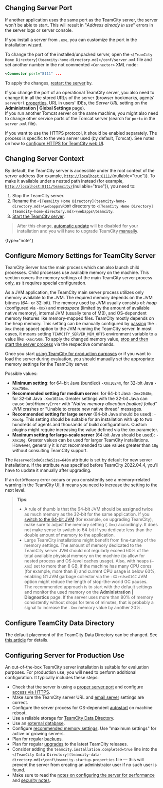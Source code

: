[//]: # (title: Configure Server Installation)
[//]: # (auxiliary-id: Configure Server Installation)

## Changing Server Port

If another application uses the same port as the TeamCity server, the server won't be able to start. This will result in "_Address already in use_" errors in the server logs or server console.

If you install a server from `.exe`, you can customize the port in the installation wizard.

To change the port of the installed/unpacked server, open the `<[TeamCity Home Directory](teamcity-home-directory.md)>/conf/server.xml` file and set another number in the not commented `<Connector>` XML node:

```XML
<Connector port="8111" ...

```

To apply the changes, [restart the server](start-teamcity-server.md) by.

If you change the port of an operational TeamCity server, you also need to change it in all the stored URLs of the server (browser bookmarks, agents' `serverUrl` [properties](configure-agent-installation.md), URL in users' IDEs, the _Server URL_ setting on the __Administration | Global Settings__ page).  
If you run another Tomcat server on the same machine, you might also need to change other service ports of the Tomcat server (search for `port=` in the `server.xml` file).

If you want to use the HTTPS protocol, it should be enabled separately. The process is specific to the web server used (by default, Tomcat). See notes on how to [configure HTTPS for TeamCity web UI](how-to.md#Configure+HTTPS+for+TeamCity+Web+UI).

## Changing Server Context

By default, the TeamCity server is accessible under the root context of the server address (for example, [`http://localhost:8111/`](http://localhost:8111/){nullable="true"}). To make it available under a nested path instead (for example, [`http://localhost:8111/teamcity/`](http://localhost:8111/teamcity/){nullable="true"}), you need to:
1. Stop the TeamCity server.
2. Rename the `<[TeamCity Home Directory](teamcity-home-directory.md)>\webapps\ROOT` directory to `<[TeamCity Home Directory](teamcity-home-directory.md)>\webapps\teamcity`.
3. [Start the TeamCity server](start-teamcity-server.md).

>After this change, [automatic update](upgrading-teamcity-server-and-agents.md#Automatic+Update) will be disabled for your installation and you will have to upgrade TeamCity [manually](upgrading-teamcity-server-and-agents.md#Manual+Update).
> 
{type="note"}

<anchor name="InstallingandConfiguringtheTeamCityServer-SettingUpMemorysettingsforTeamCityServer"/>

## Configure Memory Settings for TeamCity Server

TeamCity Server has the main process which can also launch child processes. Child processes use available memory on the machine. This section covers the memory settings of the main TeamCity server process only, as it requires special configuration.

As a JVM application, the TeamCity main server process utilizes only memory available to the JVM. The required memory depends on the JVM bitness (64- or 32-bit). The memory used by JVM usually consists of: _heap_ (configured via `-Xmx`) and _metaspace_ (limited by the amount of available native memory), internal JVM (usually tens of MB), and OS-dependent memory features like memory-mapped files. TeamCity mostly depends on the heap memory. This setting can be manually configured by [passing](server-startup-properties.md#JVM+Options) the `-Xmx` (heap space) option to the JVM running the TeamCity server. In most cases, it means setting `TEAMCITY_SERVER_MEM_OPTS` environment variable to a value like `-Xmx750m`. To apply the changed memory value, [stop and then start the server process](start-teamcity-server.md) via the respective commands.

Once you start [using TeamCity for production purposes](#Configuring+Server+for+Production+Use) or if you want to load the server during evaluation, you should manually set the appropriate memory settings for the TeamCity server.

Possible values:
* __Minimum setting__: for 64-bit Java (bundled) `-Xmx1024m`, for 32-bit Java `-Xmx750m`.
* __Recommended setting for medium server__: for 64-bit Java `-Xmx2048m`, for 32-bit Java `-Xmx1024m`. Greater settings with the 32-bit Java can cause `OutOfMemoryError` with "_Native memory allocation (malloc) failed_" JVM crashes or "Unable to create new native thread" messages.
* __Recommended setting for large server__ (64-bit Java should be used): `-Xmx4g`. This setting should be suitable for an installation with up to two hundreds of agents and thousands of build configurations. Custom plugins might require increasing the value defined via the `Xmx` parameter.
* __Maximum setting for large-scale server__ (64-bit Java should be used): `-Xmx10g`. Greater values can be used for larger TeamCity installations. However, generally it is not recommended to use values greater than `10g` without consulting TeamCity support.

The `ReservedCodeCacheSize=640m` attribute is set by default for new server installations. 
If the attribute was specified before TeamCity 2022.04.4, you'll have to update it manually after upgrading.

If an `OutOfMemory` error occurs or you consistently see a memory-related warning in the TeamCity UI, it means you need to increase the setting to the next level.

>__Tips__:
>* A rule of thumb is that the 64-bit JVM should be assigned twice as much memory as the 32-bit for the same application. If you [switch to the 64-bit JVM](how-to.md#Update+from+32-bit+to+64-bit+Java) (for example, on upgrading TeamCity), make sure to adjust the memory setting (`-Xmx`) accordingly. It does not make sense to switch to 64-bit if you dedicate less than the double amount of memory to the application.
>* Large TeamCity installations might benefit from fine-tuning of the memory settings. The amount of memory dedicated to the TeamCity server JVM should not regularly exceed 60% of the total available physical memory on the machine (to allow for nested process and OS-level caches usage). Also, with heaps (`–Xmx`) set to more than 8 GB, if the machine has many CPU cores (for example, more than 8) and current CPU usage is below 60%, enabling G1 JVM garbage collector via the `-XX:+UseG1GC` JVM option might reduce the length of stop-the-world GC pauses.  
   > The recommended approach is to start with the default settings and monitor the used memory on the __Administration | Diagnostics__ page. If the server uses more than 80% of memory consistently without drops for tens of minutes, that is probably a signal to increase the `-Xmx` memory value by another 20%.

[//]: # (Internal note. Do not delete. "Installing and Configuring the TeamCity Serverd172e1122.txt")

## Configure TeamCity Data Directory

The default placement of the TeamCity Data Directory can be changed. See [this article](teamcity-data-directory.md) for details.

## Configuring Server for Production Use

An out-of-the-box TeamCity server installation is suitable for evaluation purposes. For production use, you will need to perform additional configuration. It typically includes these steps:
* Check that the server is using a [proper server port](#Changing+Server+Port) and configure [access via HTTPS](how-to.md#Configure+HTTPS+for+TeamCity+Web+UI).
* Make sure the TeamCity server URL and [email server](set-up-notifications.md#Email+Notifier) settings are correct.
* Configure the server process for OS-dependent [autostart](start-teamcity-server.md) on machine reboot.
* Use a reliable storage for [TeamCity Data Directory](teamcity-data-directory.md).
* Use an [external database](set-up-external-database.md).
* Configure [recommended memory settings](#Configure+Memory+Settings+for+TeamCity+Server). Use "maximum settings" for active or growing servers.
* Plan for regular [backups](teamcity-data-backup.md).
* Plan for regular [upgrades](upgrading-teamcity-server-and-agents.md) to the latest TeamCity releases.
* Consider adding the `teamcity.installation.completed=true` line into the `<[TeamCity Data Directory](teamcity-data-directory.md)>\conf\teamcity-startup.properties` file — this will prevent the server from creating an administrator user if no such user is found.
* Make sure to read the [notes on configuring the server for performance](system-requirements.md#Configuring+TeamCity+Server+for+Performance) and [security notes](security-notes.md).




